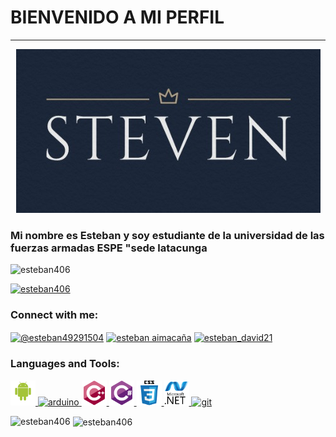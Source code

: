 # BIENVENIDO A MI PERFIL
___
<html>
  <div align="center">
  <img src="0e8485ae-5b2c-490c-8215-c315d38fa343.jpeg">
    </div>
</html>
<h3> Mi nombre es Esteban y soy estudiante de la universidad de las fuerzas armadas ESPE "sede latacunga</h3>
<! –– apartir de esta linea en adelante puedes agregar texto ––> 








<HTML>
<p align="left"> <img src="https://komarev.com/ghpvc/?username=esteban406&label=Profile%20views&color=0e75b6&style=flat" alt="esteban406" /> </p>

<p align="left"> <a href="https://github.com/ryo-ma/github-profile-trophy"><img src="https://github-profile-trophy.vercel.app/?username=esteban406" alt="esteban406" /></a> </p>

<h3 align="left">Connect with me:</h3>
<p align="left">
<a href="https://twitter.com/@esteban49291504" target="blank"><img align="center" src="https://raw.githubusercontent.com/rahuldkjain/github-profile-readme-generator/master/src/images/icons/Social/twitter.svg" alt="@esteban49291504" height="30" width="40" /></a>
<a href="https://fb.com/esteban aimacaña" target="blank"><img align="center" src="https://raw.githubusercontent.com/rahuldkjain/github-profile-readme-generator/master/src/images/icons/Social/facebook.svg" alt="esteban aimacaña" height="30" width="40" /></a>
<a href="https://instagram.com/esteban_david21" target="blank"><img align="center" src="https://raw.githubusercontent.com/rahuldkjain/github-profile-readme-generator/master/src/images/icons/Social/instagram.svg" alt="esteban_david21" height="30" width="40" /></a>
</p>

<h3 align="left">Languages and Tools:</h3>
<p align="left"> <a href="https://developer.android.com" target="_blank" rel="noreferrer"> <img src="https://raw.githubusercontent.com/devicons/devicon/master/icons/android/android-original-wordmark.svg" alt="android" width="40" height="40"/> </a> <a href="https://www.arduino.cc/" target="_blank" rel="noreferrer"> <img src="https://cdn.worldvectorlogo.com/logos/arduino-1.svg" alt="arduino" width="40" height="40"/> </a> <a href="https://www.w3schools.com/cpp/" target="_blank" rel="noreferrer"> <img src="https://raw.githubusercontent.com/devicons/devicon/master/icons/cplusplus/cplusplus-original.svg" alt="cplusplus" width="40" height="40"/> </a> <a href="https://www.w3schools.com/cs/" target="_blank" rel="noreferrer"> <img src="https://raw.githubusercontent.com/devicons/devicon/master/icons/csharp/csharp-original.svg" alt="csharp" width="40" height="40"/> </a> <a href="https://www.w3schools.com/css/" target="_blank" rel="noreferrer"> <img src="https://raw.githubusercontent.com/devicons/devicon/master/icons/css3/css3-original-wordmark.svg" alt="css3" width="40" height="40"/> </a> <a href="https://dotnet.microsoft.com/" target="_blank" rel="noreferrer"> <img src="https://raw.githubusercontent.com/devicons/devicon/master/icons/dot-net/dot-net-original-wordmark.svg" alt="dotnet" width="40" height="40"/> </a> <a href="https://git-scm.com/" target="_blank" rel="noreferrer"> <img src="https://www.vectorlogo.zone/logos/git-scm/git-scm-icon.svg" alt="git" width="40" height="40"/> </a> </p>

<p><img align="left" src="https://github-readme-stats.vercel.app/api/top-langs?username=esteban406&show_icons=true&locale=en&layout=compact" alt="esteban406" /></p>

<p>&nbsp;<img align="center" src="https://github-readme-stats.vercel.app/api?username=esteban406&show_icons=true&locale=en" alt="esteban406" /></p>

  </html>
